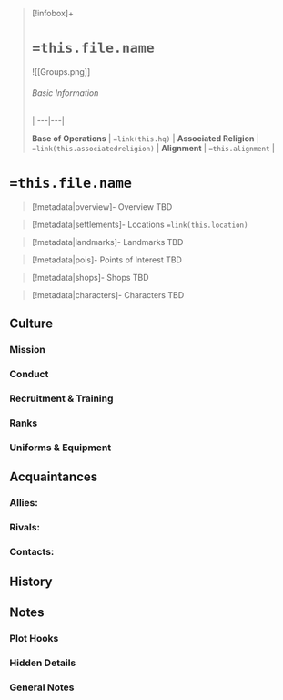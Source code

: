 
> [!infobox]+
> # `=this.file.name`
> 
> ![[Groups.png]]
> ###### Basic Information
>  |
> ---|---|
> 
> **Base of Operations** | `=link(this.hq)` |
> **Associated Religion** | `=link(this.associatedreligion)` |
> **Alignment** | `=this.alignment` |
> 

# **`=this.file.name`**
> [!metadata|overview]- Overview
TBD

> [!metadata|settlements]- Locations
> `=link(this.location)`

> [!metadata|landmarks]- Landmarks
> TBD


> [!metadata|pois]- Points of Interest
> TBD

> [!metadata|shops]- Shops
> TBD


> [!metadata|characters]- Characters
> TBD


## Culture
### Mission


### Conduct


### Recruitment & Training


### Ranks


### Uniforms & Equipment


## Acquaintances
### Allies:


### Rivals:


### Contacts:


## History


## Notes
### Plot Hooks


### Hidden Details


### General Notes

